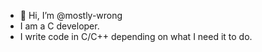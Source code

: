 - 👋 Hi, I’m @mostly-wrong
- I am a C developer.
- I write code in C/C++ depending on what I need it to do.

<!---
mostly-wrong/mostly-wrong is a ✨ special ✨ repository because its `README.md` (this file) appears on your GitHub profile.
You can click the Preview link to take a look at your changes.
--->
